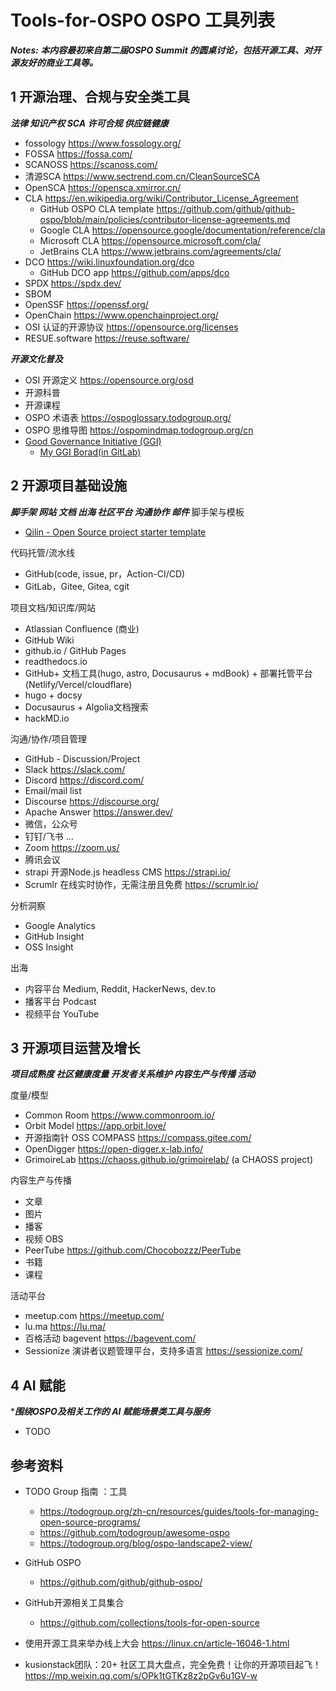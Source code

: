 # Tools-for-OSPO OSPO 工具列表

***Notes: 本内容最初来自第二届OSPO Summit 的圆桌讨论，包括开源工具、对开源友好的商业工具等。***

## 1 开源治理、合规与安全类工具 

***法律 知识产权 SCA 许可合规 供应链健康***

- fossology https://www.fossology.org/
- FOSSA https://fossa.com/
- SCANOSS https://scanoss.com/ 
- 清源SCA  https://www.sectrend.com.cn/CleanSourceSCA  
- OpenSCA https://opensca.xmirror.cn/ 
- CLA https://en.wikipedia.org/wiki/Contributor_License_Agreement
  - GitHub OSPO CLA template https://github.com/github/github-ospo/blob/main/policies/contributor-license-agreements.md 
  - Google CLA https://opensource.google/documentation/reference/cla
  - Microsoft CLA https://opensource.microsoft.com/cla/
  - JetBrains CLA https://www.jetbrains.com/agreements/cla/ 
- DCO  https://wiki.linuxfoundation.org/dco
  - GitHub DCO app https://github.com/apps/dco
- SPDX https://spdx.dev/
- SBOM 
- OpenSSF https://openssf.org/
- OpenChain https://www.openchainproject.org/
- OSI 认证的开源协议 https://opensource.org/licenses
- RESUE.software https://reuse.software/
  
***开源文化普及***
- OSI 开源定义 https://opensource.org/osd
- 开源科普
- 开源课程 
- OSPO 术语表 https://ospoglossary.todogroup.org/ 
- OSPO 思维导图 https://ospomindmap.todogroup.org/cn 
- [Good Governance Initiative (GGI)](https://ospo-alliance.org/)
  - [My GGI Borad(in GitLab)](https://gitlab.ow2.org/ggi/my-ggi-board)

## 2 开源项目基础设施

***脚手架 网站 文档 出海 社区平台 沟通协作 邮件***
脚手架与模板
- [Qilin - Open Source project starter template](https://github.com/schalkneethling/qilin-open-source-project-starter-template)

代码托管/流水线
- GitHub(code, issue, pr，Action-CI/CD)
- GitLab，Gitee, Gitea, cgit
  
项目文档/知识库/网站
- Atlassian Confluence (商业)
- GitHub Wiki
- github.io / GitHub Pages
- readthedocs.io
- GitHub+ 文档工具(hugo, astro, Docusaurus + mdBook) + 部署托管平台(Netlify/Vercel/cloudflare)
- hugo + docsy
- Docusaurus + Algolia文档搜索
- hackMD.io 

沟通/协作/项目管理
- GitHub - Discussion/Project
- Slack https://slack.com/
- Discord https://discord.com/
- Email/mail list
- Discourse https://discourse.org/
- Apache Answer https://answer.dev/
- 微信，公众号
- 钉钉/飞书 ...
- Zoom https://zoom.us/
- 腾讯会议
- strapi 开源Node.js headless CMS https://strapi.io/
- Scrumlr 在线实时协作，无需注册且免费 https://scrumlr.io/

分析洞察
- Google Analytics 
- GitHub Insight 
- OSS Insight 

出海
- 内容平台 Medium, Reddit, HackerNews, dev.to
- 播客平台 Podcast 
- 视频平台 YouTube


## 3 开源项目运营及增长

***项目成熟度 社区健康度量 开发者关系维护 内容生产与传播 活动***

度量/模型 
- Common Room  https://www.commonroom.io/
- Orbit Model  https://app.orbit.love/
- 开源指南针 OSS COMPASS https://compass.gitee.com/
- OpenDigger https://open-digger.x-lab.info/
- GrimoireLab https://chaoss.github.io/grimoirelab/ (a CHAOSS project)

内容生产与传播 
- 文章 
- 图片 
- 播客 
- 视频 OBS 
- PeerTube https://github.com/Chocobozzz/PeerTube
- 书籍
- 课程 

活动平台
- meetup.com https://meetup.com/ 
- lu.ma https://lu.ma/
- 百格活动 bagevent https://bagevent.com/
- Sessionize 演讲者议题管理平台，支持多语言 https://sessionize.com/ 

## 4  AI 赋能

****围绕OSPO及相关工作的 AI 赋能场景类工具与服务***

- TODO 


## 参考资料

- TODO Group 指南 ：工具  
  - https://todogroup.org/zh-cn/resources/guides/tools-for-managing-open-source-programs/  
  - https://github.com/todogroup/awesome-ospo 
  - https://todogroup.org/blog/ospo-landscape2-view/ 

- GitHub OSPO
  - https://github.com/github/github-ospo/ 
- GitHub开源相关工具集合
  - https://github.com/collections/tools-for-open-source ​

- 使用开源工具来举办线上大会 https://linux.cn/article-16046-1.html 
- kusionstack团队：20+ 社区工具大盘点，完全免费！让你的开源项目起飞！ https://mp.weixin.qq.com/s/OPk1tGTKz8z2pGv6u1GV-w 

